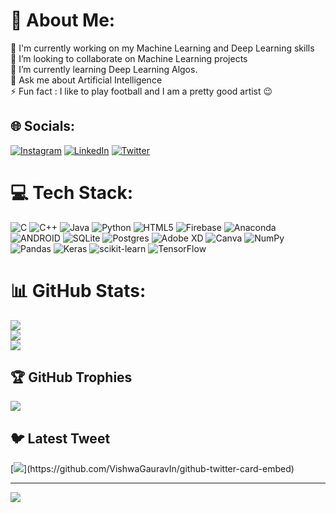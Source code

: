 # 💫 About Me:
🔭 I'm currently working on my Machine Learning and Deep Learning skills<br>👯 I’m looking to collaborate on Machine Learning projects<br>🌱 I’m currently learning Deep Learning Algos.<br>💬 Ask me about Artificial Intelligence <br>⚡ Fun fact : I like to play football and I am a pretty good artist 😉


## 🌐 Socials:
[![Instagram](https://img.shields.io/badge/Instagram-%23E4405F.svg?logo=Instagram&logoColor=white)](https://instagram.com/@dj_shah_6045) [![LinkedIn](https://img.shields.io/badge/LinkedIn-%230077B5.svg?logo=linkedin&logoColor=white)](https://linkedin.com/in/divax-shah) [![Twitter](https://img.shields.io/badge/Twitter-%231DA1F2.svg?logo=Twitter&logoColor=white)](https://twitter.com/@divax_shah_) 

# 💻 Tech Stack:
![C](https://img.shields.io/badge/c-%2300599C.svg?style=for-the-badge&logo=c&logoColor=white) ![C++](https://img.shields.io/badge/c++-%2300599C.svg?style=for-the-badge&logo=c%2B%2B&logoColor=white) ![Java](https://img.shields.io/badge/java-%23ED8B00.svg?style=for-the-badge&logo=java&logoColor=white) ![Python](https://img.shields.io/badge/python-3670A0?style=for-the-badge&logo=python&logoColor=ffdd54) ![HTML5](https://img.shields.io/badge/html5-%23E34F26.svg?style=for-the-badge&logo=html5&logoColor=white) ![Firebase](https://img.shields.io/badge/firebase-%23039BE5.svg?style=for-the-badge&logo=firebase) ![Anaconda](https://img.shields.io/badge/Anaconda-%2344A833.svg?style=for-the-badge&logo=anaconda&logoColor=white) ![ANDROID](https://img.shields.io/badge/android-%2320232a.svg?style=for-the-badge&logo=android&logoColor=%a4c639) ![SQLite](https://img.shields.io/badge/sqlite-%2307405e.svg?style=for-the-badge&logo=sqlite&logoColor=white) ![Postgres](https://img.shields.io/badge/postgres-%23316192.svg?style=for-the-badge&logo=postgresql&logoColor=white) ![Adobe XD](https://img.shields.io/badge/Adobe%20XD-470137?style=for-the-badge&logo=Adobe%20XD&logoColor=#FF61F6) ![Canva](https://img.shields.io/badge/Canva-%2300C4CC.svg?style=for-the-badge&logo=Canva&logoColor=white) ![NumPy](https://img.shields.io/badge/numpy-%23013243.svg?style=for-the-badge&logo=numpy&logoColor=white) ![Pandas](https://img.shields.io/badge/pandas-%23150458.svg?style=for-the-badge&logo=pandas&logoColor=white) ![Keras](https://img.shields.io/badge/Keras-%23D00000.svg?style=for-the-badge&logo=Keras&logoColor=white) ![scikit-learn](https://img.shields.io/badge/scikit--learn-%23F7931E.svg?style=for-the-badge&logo=scikit-learn&logoColor=white) ![TensorFlow](https://img.shields.io/badge/TensorFlow-%23FF6F00.svg?style=for-the-badge&logo=TensorFlow&logoColor=white)
# 📊 GitHub Stats:
![](https://github-readme-stats.vercel.app/api?username=shahdivax&theme=highcontrast&hide_border=true&include_all_commits=false&count_private=false)<br/>
![](https://github-readme-streak-stats.herokuapp.com/?user=shahdivax&theme=highcontrast&hide_border=true)<br/>
![](https://github-readme-stats.vercel.app/api/top-langs/?username=shahdivax&theme=highcontrast&hide_border=true&include_all_commits=false&count_private=false&layout=compact)

## 🏆 GitHub Trophies
![](https://github-profile-trophy.vercel.app/?username=shahdivax&theme=monokai&no-frame=true&no-bg=false&margin-w=4)

## 🐦 Latest Tweet
[![](https://gtce.itsvg.in/api?username=@divax_shah_)](https://github.com/VishwaGauravIn/github-twitter-card-embed)

---
[![](https://visitcount.itsvg.in/api?id=shahdivax&icon=6&color=8)](https://visitcount.itsvg.in)

<!-- Proudly created with GPRM ( https://gprm.itsvg.in ) -->
